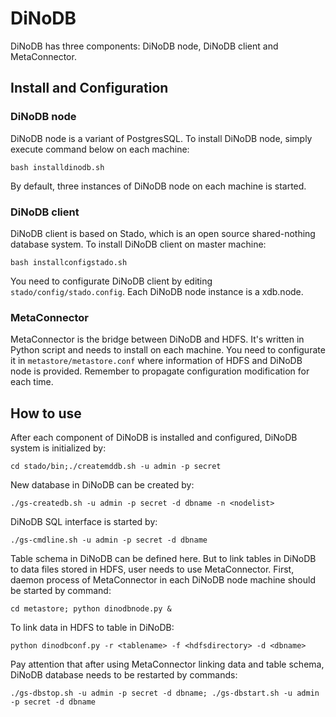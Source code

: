 # DiNoDB

DiNoDB has three components: DiNoDB node, DiNoDB client and MetaConnector.

## Install and Configuration

### DiNoDB node

DiNoDB node is a variant of PostgresSQL. To install DiNoDB node, simply execute command below on each machine: 

```bash installdinodb.sh```

By default, three instances of DiNoDB node on each machine is started.

### DiNoDB client

DiNoDB client is based on Stado, which is an open source shared-nothing database system. To install DiNoDB client on master machine:

```bash installconfigstado.sh```

You need to configurate DiNoDB client by editing ```stado/config/stado.config```. Each DiNoDB node instance is a xdb.node.

### MetaConnector

MetaConnector is the bridge between DiNoDB and HDFS. It's written in Python script and needs to install on each machine. You need to configurate it in ```metastore/metastore.conf``` where information of HDFS and DiNoDB node is provided. Remember to propagate configuration modification for each time.

## How to use

After each component of DiNoDB is installed and configured, DiNoDB system is initialized by:

```cd stado/bin;./createmddb.sh -u admin -p secret```

New database in DiNoDB can be created by:

```./gs-createdb.sh -u admin -p secret -d dbname -n <nodelist>```

DiNoDB SQL interface is started by:

```./gs-cmdline.sh -u admin -p secret -d dbname```

Table schema in DiNoDB can be defined here. But to link tables in DiNoDB to data files stored in HDFS, user needs to use MetaConnector. First, daemon process of MetaConnector in each DiNoDB node machine should be started by command:

```cd metastore; python dinodbnode.py &```

To link data in HDFS to table in DiNoDB:

```python dinodbconf.py -r <tablename> -f <hdfsdirectory> -d <dbname>```

Pay attention that after using MetaConnector linking data and table schema, DiNoDB database needs to be restarted by commands:

```./gs-dbstop.sh -u admin -p secret -d dbname; ./gs-dbstart.sh -u admin -p secret -d dbname```
